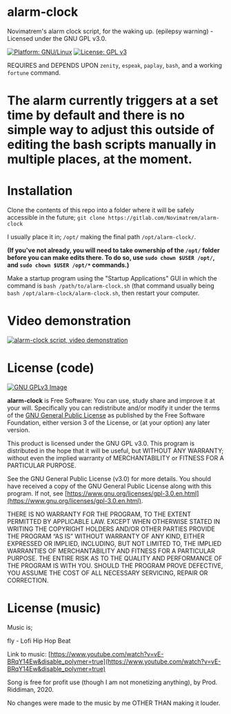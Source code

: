 # alarm-clock
Novimatrem's alarm clock script, for the waking up. (epilepsy warning) - Licensed under the GNU GPL v3.0.

[![Platform: GNU/Linux](https://img.shields.io/badge/platform-GNU/Linux-blue.svg)](www.kernel.org/linux.html) [![License: GPL v3](https://img.shields.io/badge/License-GPLv3-blue.svg)](https://www.gnu.org/licenses/gpl-3.0)

REQUIRES and DEPENDS UPON ``zenity``, ``espeak``, ``paplay``, ``bash``, and a working ``fortune`` command.

# The alarm currently triggers at a set time by default and there is no simple way to adjust this outside of editing the bash scripts manually in multiple places, at the moment.

# Installation
Clone the contents of this repo into a folder where it will be safely accessible in the future; ``git clone https://gitlab.com/Novimatrem/alarm-clock``

I usually place it in; ``/opt/`` making the final path ``/opt/alarm-clock/``. 

**(If you've not already, you will need to take ownership of the ``/opt/`` folder before you can make edits there. To do so, use ``sudo chown $USER /opt/``, and ``sudo chown $USER /opt/*`` commands.)** 

Make a startup program using the "Startup Applications" GUI in which the command is ``bash /path/to/alarm-clock.sh`` (that command usually being ``bash /opt/alarm-clock/alarm-clock.sh``, then restart your computer.

# Video demonstration
[![alarm-clock script, video demonstration](https://gitlab.com/Novimatrem/alarm-clock/-/raw/master/embed.png)](https://www.youtube.com/watch?v=b1ypdWr6NZk "alarm-clock script, video demonstration")

# License (code)
[![GNU GPLv3 Image](https://www.gnu.org/graphics/gplv3-127x51.png)](http://www.gnu.org/licenses/gpl-3.0.en.html)  

**alarm-clock** is Free Software: You can use, study share and improve it at your
will. Specifically you can redistribute and/or modify it under the terms of the
[GNU General Public License](https://www.gnu.org/licenses/gpl.html) as
published by the Free Software Foundation, either version 3 of the License, or
(at your option) any later version.

This product is licensed under the GNU GPL v3.0.
This program is distributed in the hope that it will be useful, 
but WITHOUT ANY WARRANTY; without even the implied warranty of 
MERCHANTABILITY or FITNESS FOR A PARTICULAR PURPOSE. 

See the GNU General Public License (v3.0) for more details. 
You should have received a copy of the GNU General Public License along with
this program.  If not, see [https://www.gnu.org/licenses/gpl-3.0.en.html](https://www.gnu.org/licenses/gpl-3.0.en.html). 

THERE IS NO WARRANTY FOR THE PROGRAM, TO THE EXTENT PERMITTED BY
APPLICABLE LAW. EXCEPT WHEN OTHERWISE STATED IN WRITING THE COPYRIGHT HOLDERS
AND/OR OTHER PARTIES PROVIDE THE PROGRAM “AS IS” WITHOUT WARRANTY OF ANY KIND,
EITHER EXPRESSED OR IMPLIED, INCLUDING, BUT NOT LIMITED TO, THE IMPLIED
WARRANTIES OF MERCHANTABILITY AND FITNESS FOR A PARTICULAR PURPOSE. THE ENTIRE 
RISK AS TO THE QUALITY AND PERFORMANCE OF THE PROGRAM IS WITH YOU. SHOULD THE
PROGRAM PROVE DEFECTIVE, YOU ASSUME THE COST OF ALL NECESSARY SERVICING,
REPAIR OR CORRECTION. 


# License (music)

Music is;

fly - Lofi Hip Hop Beat

Link to music: [https://www.youtube.com/watch?v=vE-BRqY14Ew&disable_polymer=true](https://www.youtube.com/watch?v=vE-BRqY14Ew&disable_polymer=true)

Song is free for profit use (though I am not monetizing anything), by Prod. Riddiman, 2020.

No changes were made to the music by me OTHER THAN making it louder.
